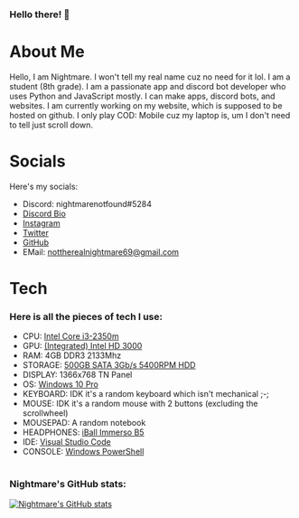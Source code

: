 ### Hello there! 👋

# About Me

Hello, I am Nightmare. I won't tell my real name cuz no need for it lol. I am a student (8th grade). I am a passionate app and discord bot developer who uses Python and JavaScript mostly. I can make apps, discord bots, and websites. I am currently working on my website, which is supposed to be hosted on github. I only play COD: Mobile cuz my laptop is, um I don't need to tell just scroll down.

# Socials

Here's my socials:

- Discord: nightmarenotfound#5284
- [Discord Bio](https://discord.bio/Nightmare69)
- [Instagram](https://instagram.com/meiznightmare)
- [Twitter](https://twitter.com/dafakeNightmare)
- [GitHub](https://github.com/nightmxrethedev)
- EMail: nottherealnightmare69@gmail.com

# Tech

### Here is all the pieces of tech I use:
- CPU: [Intel Core i3-2350m](https://ark.intel.com/content/www/us/en/ark/products/53438/intel-core-i3-2350m-processor-3m-cache-2-30-ghz.html)
- GPU: [(Integrated) Intel HD 3000](https://www.notebookcheck.net/Intel-HD-Graphics-3000.37948.0.html)
- RAM: 4GB DDR3 2133Mhz
- STORAGE: [500GB SATA 3Gb/s 5400RPM HDD](https://www.amazon.in/Toshiba-2-5-inch-Laptop-5400rpm-MQ01ABD050V/dp/B0100ZM5QG/ref=sr_1_5?dchild=1&keywords=wd+blue+500gb+sata+3gbs+5400rpm+hdd&qid=1623033694&sr=8-5)
- DISPLAY: 1366x768 TN Panel
- OS: [Windows 10 Pro](https://www.microsoft.com/en-in/d/windows-10-pro/df77x4d43rkt?activetab=pivot%3aoverviewtab)
- KEYBOARD: IDK it's a random keyboard which isn't mechanical ;-;
- MOUSE: IDK it's a random mouse with 2 buttons (excluding the scrollwheel)
- MOUSEPAD: A random notebook
- HEADPHONES: [iBall Immerso B5](https://www.iball.co.in/Product/Technology-Accessories/Headsets/Clarity-Headsets/Immerso-B5/61545)
- IDE: [Visual Studio Code](https://code.visualstudio.com)
- CONSOLE: [Windows PowerShell](https://docs.microsoft.com/en-us/powershell/scripting/overview?view=powershell-7.1)

# 

### Nightmare's GitHub stats:

[![Nightmare's GitHub stats](https://github-readme-stats.vercel.app/api?username=nightmxre69)](https://github.com/anuraghazra/github-readme-stats)
